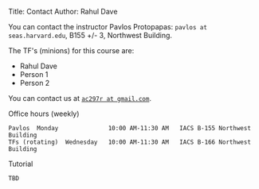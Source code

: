 Title: Contact
Author: Rahul Dave

You can contact the instructor Pavlos Protopapas: `pavlos at seas.harvard.edu`, B155 +/- 3, Northwest Building.

The TF's (minions) for this course are:

* Rahul Dave
* Person 1
* Person 2

You can contact us at [`ac297r at gmail.com`](mailto:ac297r@gmail.com).

Office hours (weekly)	

	Pavlos	Monday				10:00 AM-11:30 AM	IACS B-155 Northwest Building 
	TFs (rotating)	Wednesday	10:00 AM-11:30 AM	IACS B-166 Northwest Building

Tutorial		

	TBD